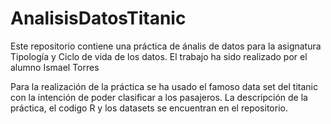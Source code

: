 # AnalisisDatosTitanic

Este repositorio contiene una práctica de ánalis de datos para la asignatura Tipología y Ciclo de vida de los datos.
El trabajo ha sido realizado por el alumno Ismael Torres


Para la realización de la práctica se ha usado el famoso data set del titanic con la intención de poder clasificar a los pasajeros.
La descripción de la práctica, el codigo R y los datasets se encuentran en el repositorio.



